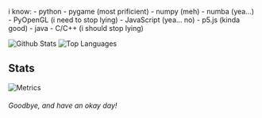 <!--
- 🔭 I’m currently working on ...
- 🌱 I’m currently learning ...
- 👯 I’m looking to collaborate on ...
- 🤔 I’m looking for help with ...
- 💬 Ask me about ...
- 📫 How to reach me: ...
- 😄 Pronouns: ...
- ⚡ Fun fact: ...
-->

i know:
    - python 
        - pygame (most prificient)
        - numpy (meh)
        - numba (yea...)
        - PyOpenGL (i need to stop lying)
    - JavaScript (yea... no)
        - p5.js (kinda good)
    - java
    - C/C++ (i should stop lying)
    
![Github Stats](https://github-readme-stats.vercel.app/api?username=emc2356&show_icons=true&theme=merko)
![Top Languages](https://github-readme-stats.vercel.app/api/top-langs/?username=emc2356&show_icons=true&hide=css&theme=merko)

## Stats

![Metrics](https://metrics.lecoq.io/emc2356?template=classic&achievements=1&notable=1&isocalendar=1&lines=1&languages=1&isocalendar.duration=full-year&languages.limit=8&languages.sections=most-used&languages.colors=github&languages.threshold=0%25&languages.indepth=false&languages.categories=markup%2C%20programming&languages.recent.categories=markup%2C%20programming&languages.recent.load=300&languages.recent.days=14&achievements.threshold=C&achievements.secrets=true&achievements.display=detailed&achievements.limit=0&notable.repositories=false&config.timezone=America%2FChicago)
###### Goodbye, and have an okay day!
